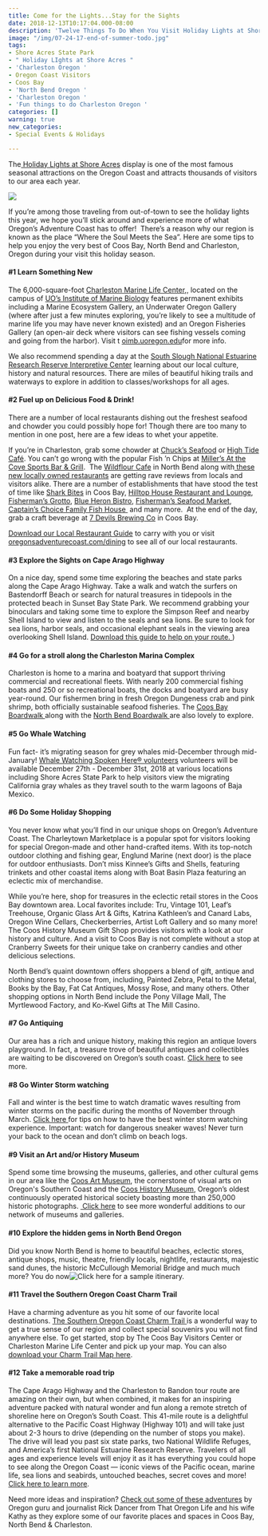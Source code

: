 ```yaml
---
title: Come for the Lights...Stay for the Sights
date: 2018-12-13T10:17:04.000-08:00
description: 'Twelve Things To Do When You Visit Holiday Lights at Shore Acres Display '
image: "/img/07-24-17-end-of-summer-todo.jpg"
tags:
- Shore Acres State Park
- " Holiday LIghts at Shore Acres "
- 'Charleston Oregon '
- Oregon Coast Visitors
- Coos Bay
- 'North Bend Oregon '
- 'Charleston Oregon '
- 'Fun things to do Charleston Oregon '
categories: []
warning: true
new_categories:
- Special Events & Holidays

---
```

The[ Holiday Lights at Shore Acres](https://oregonsadventurecoast.com/event/32nd-annual-holiday-lights-at-shore-acres/) display is one of the most famous seasonal attractions on the Oregon Coast and attracts thousands of visitors to our area each year.

![](/img/holiday-lights-02-home-slider.jpg)

If you’re among those traveling from out-of-town to see the holiday lights this year, we hope you’ll stick around and experience more of what Oregon’s Adventure Coast has to offer!  There’s a reason why our region is known as the place “Where the Soul Meets the Sea”.  Here are some tips to help you enjoy the very best of Coos Bay, North Bend and Charleston, Oregon during your visit this holiday season.

#### #1 Learn Something New

The 6,000-square-foot [Charleston Marine Life Center](http://www.charlestonmarinelifecenter.com/),, located on the campus of [ UO’s Institute of Marine Biology](https://oimb.uoregon.edu/) features permanent exhibits including a Marine Ecosystem Gallery, an Underwater Oregon Gallery (where after just a few minutes exploring, you’re likely to see a multitude of marine life you may have never known existed) and an Oregon Fisheries Gallery (an open-air deck where visitors can see fishing vessels coming and going from the harbor). Visit t [oimb.uoregon.edu](https://oimb.uoregon.edu/)for more info.

We also recommend spending a day at the [South Slough National Estuarine Research Reserve Interpretive Center](https://www.oregon.gov/oprd/NATRES/pages/rs_faqcoastal.aspx#What_is_a_Research_Reserve_) learning about our local culture, history and natural resources. There are miles of beautiful hiking trails and waterways to explore in addition to classes/workshops for all ages.

#### #2 Fuel up on Delicious Food & Drink!

There are a number of local restaurants dishing out the freshest seafood and chowder you could possibly hope for! Though there are too many to mention in one post, here are a few ideas to whet your appetite.

If you’re in Charleston, grab some chowder at  [Chuck’s Seafood](http://www.chucksseafood.com/) or [High Tide Café](http://hightidecafeoregon.com/). You can’t go wrong with the popular Fish ’n Chips at [Miller’s At the Cove Sports Bar & Grill](https://www.millersatthecove.rocks/).  The [Wildflour Cafe](https://www.wildflour-catering.com/) in North Bend along with[ these new locally owned restaurants](https://oregonsadventurecoast.com/blog/2018-05-08-four-new-oregon-coast-restaurants-you-need-to-try/) are getting rave reviews from locals and visitors alike. There are a number of establishments that have stood the test of time like [Shark Bites](http://www.sharkbites.cafe/) in Coos Bay, [Hilltop House Restaurant and Lounge](http://hilltophouserestaurant.com/), [Fisherman’s Grotto](http://www.fishermansgrottoinc.com/), [Blue Heron Bistro](http://www.blueheronbistro.com/), [Fisherman’s Seafood Market](http://fishermensseafoodmarket.com/), [Captain’s Choice Family Fish House ](http://www.captainschoicefishhouse.com/) and many more.  At the end of the day, grab a craft beverage at [7 Devils Brewing Co](https://www.7devilsbrewery.com/) in Coos Bay.

[Download our Local Restaurant Guide](https://oregonsadventurecoast.com/img/restaurant-brochure.pdf) to carry with you or visit [oregonsadventurecoast.com/dining](https://oregonsadventurecoast.com/dining/) to see all of our local restaurants.

#### #3 Explore the Sights on Cape Arago Highway

On a nice day, spend some time exploring the beaches and state parks along the Cape Arago Highway. Take a walk and watch the surfers on Bastendorff Beach or search for natural treasures in tidepools in the protected beach in Sunset Bay State Park. We recommend grabbing your binoculars and taking some time to explore the Simpson Reef and nearby Shell Island to view and listen to the seals and sea lions.  Be sure to look for sea lions, harbor seals, and occasional elephant seals in the viewing area overlooking Shell Island. [Download this guide to help on your route. ](https://oregonsadventurecoast.com/img/cape-arago-loop-itinerary-2018.pdf))

#### #4 Go for a stroll along the Charleston Marina Complex

Charleston is home to a marina and boatyard that support thriving commercial and recreational fleets. With nearly 200 commercial fishing boats and 250 or so recreational boats, the docks and boatyard are busy year-round. Our fishermen bring in fresh Oregon Dungeness crab and pink shrimp, both officially sustainable seafood fisheries. The [Coos Bay Boardwalk ](https://www.tripadvisor.com/Attraction_Review-g51813-d2043717-Reviews-Coos_Bay_Boardwalk-Coos_Bay_Oregon.html)along with the [North Bend Boardwalk ](https://www.tripadvisor.com/LocationPhotoDirectLink-g51993-i113552277-North_Bend_Oregon.html)are also lovely to explore.

#### #5 Go Whale Watching

Fun fact- it’s migrating season for grey whales mid-December through mid-January! [Whale Watching Spoken Here® volunteers](https://oregonstateparks.org/index.cfm?do=thingstodo.dsp_whalewatching) volunteers will be available December 27th - December 31st, 2018 at various locations including Shore Acres State Park to help visitors view the migrating California gray whales as they travel south to the warm lagoons of Baja Mexico.

#### #6 Do Some Holiday Shopping

You never know what you’ll find in our unique shops on Oregon’s Adventure Coast. The Charleytown Marketplace is a popular spot for visitors looking for special Oregon-made and other hand-crafted items. With its top-notch outdoor clothing and fishing gear, Englund Marine (next door) is the place for outdoor enthusiasts. Don’t miss Kinnee’s Gifts and Shells, featuring trinkets and other coastal items along with Boat Basin Plaza featuring an eclectic mix of merchandise.

While you’re here, shop for treasures in the eclectic retail stores in the Coos Bay downtown area. Local favorites include: Tru, Vintage 101, Leaf’s Treehouse, Organic Glass Art & Gifts, Katrina Kathleen’s and Canard Labs, Oregon Wine Cellars, Checkerberries, Artist Loft Gallery and so many more! The Coos History Museum Gift Shop provides visitors with a look at our history and culture. And a visit to Coos Bay is not complete without a stop at Cranberry Sweets for their unique take on cranberry candies and other delicious selections.

North Bend’s quaint downtown offers shoppers a blend of gift, antique and clothing stores to choose from, including, Painted Zebra, Petal to the Metal, Books by the Bay, Fat Cat Antiques, Mossy Rose, and many others. Other shopping options in North Bend include the Pony Village Mall, The Myrtlewood Factory, and Ko-Kwel Gifts at The Mill Casino.

#### #7 Go Antiquing

Our area has a rich and unique history, making this region an antique lovers playground. In fact, a treasure trove of beautiful antiques and collectibles are waiting to be discovered on Oregon’s south coast. [Click here]() to see more.

#### #8 Go Winter Storm watching

Fall and winter is the best time to watch dramatic waves resulting from winter storms on the pacific during the months of November through March. [Click here ](https://oregonsadventurecoast.com/blog/eight-ways-to-stay-safe-on-the-beaches-along-the-oregon-coast/)for tips on how to have the best winter storm watching experience. Important: watch for dangerous sneaker waves! Never turn your back to the ocean and don’t climb on beach logs.

#### #9 Visit an Art and/or History Museum

Spend some time browsing the museums, galleries, and other cultural gems in our area like the [Coos Art Museum](http://www.coosart.org/), the cornerstone of visual arts on Oregon's Southern Coast and the [Coos History Museum](https://cooshistory.org/), Oregon’s oldest continuously operated historical society boasting more than 250,000 historic photographs. [ Click here](https://oregonsadventurecoast.com/art-history-culture/) to see more wonderful additions to our network of museums and galleries.

#### #10 Explore the hidden gems in North Bend Oregon

Did you know North Bend is home to beautiful beaches, eclectic stores, antique shops, music, theatre, friendly locals, nightlife, restaurants, majestic sand dunes, the historic McCullough Memorial Bridge and much much more? You do now![Click here](https://oregonsadventurecoast.com/tripideas/one-day-travel-itinerary-a-perfect-adventure-in-north-bend-oregon/) for a sample itinerary.

#### #11 Travel the Southern Oregon Coast Charm Trail

Have a charming adventure as you hit some of our favorite local destinations. [The Southern Oregon Coast Charm Trail ](https://oregonsadventurecoast.com/blog/have-a-charming-adventure-along-the-southern-oregon-coast-charm-trail/)is a wonderful way to get a true sense of our region and collect special souvenirs you will not find anywhere else. To get started, stop by The Coos Bay Visitors Center or Charleston Marine Life Center and pick up your map. You can also [download your Charm Trail Map here]().

#### #12 Take a memorable road trip

The Cape Arago Highway and the Charleston to Bandon tour route are amazing on their own, but when combined, it makes for an inspiring adventure packed with natural wonder and fun along a remote stretch of shoreline here on Oregon’s South Coast. This 41-mile route is a delightful alternative to the Pacific Coast Highway (Highway 101) and will take just about 2-3 hours to drive (depending on the number of stops you make). The drive will lead you past six state parks, two National Wildlife Refuges, and America’s first National Estuarine Research Reserve. Travelers of all ages and experience levels will enjoy it as it has everything you could hope to see along the Oregon Coast — iconic views of the Pacific ocean, marine life, sea lions and seabirds, untouched beaches, secret coves and more! [Click here to learn more](https://oregonsadventurecoast.com/blog/featured-road-trip-cape-arago-highway-charleston-to-bandon-tour-route/).

Need more ideas and inspiration? [Check out some of these adventures](https://oregonsadventurecoast.com/blog/live-from-oregons-adventure-coast-25-experiences-with-that-oregon-life/) by Oregon guru and journalist Rick Dancer from  That Oregon Life and his wife Kathy as they explore some of our favorite places and spaces in Coos Bay, North Bend & Charleston.